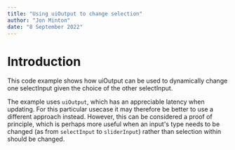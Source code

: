 ```yaml
--- 
title: "Using uiOutput to change selection"
author: "Jon Minton"
date: "8 September 2022"
---
```


# Introduction

This code example shows how uiOutput can be used to dynamically change one selectInput given the choice of the other selectInput. 

The example uses `uiOutput`, which has an appreciable latency when updating. 
For this particular usecase it may therefore be better to use a different approach instead.
However, this can be considered a proof of principle, which is perhaps more useful when an input's type needs to be changed (as from `selectInput` to `sliderInput`) rather than selection within should be changed. 